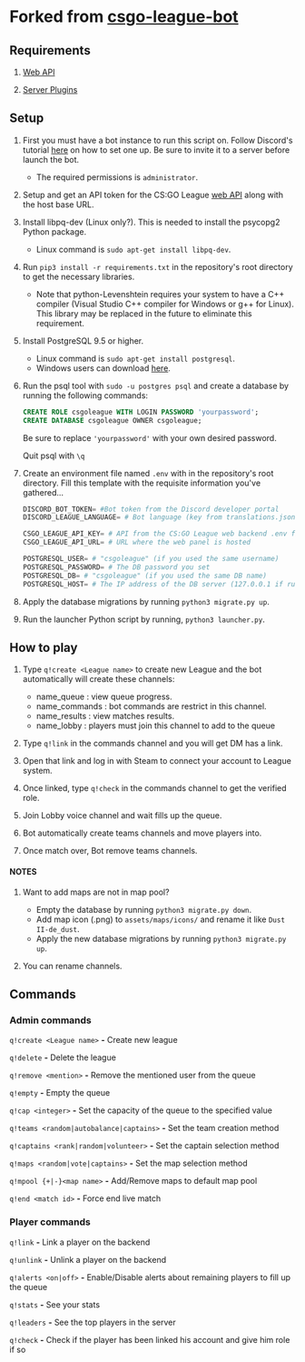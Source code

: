 # Forked from [csgo-league-bot](https://github.com/csgo-league/csgo-league-bot)

## Requirements
1. [Web API](https://github.com/thboss/csgo-league-web)

2. [Server Plugins](https://github.com/thboss/csgo-league-game)

## Setup
1. First you must have a bot instance to run this script on. Follow Discord's tutorial [here](https://discord.onl/2019/03/21/how-to-set-up-a-bot-application/) on how to set one up. Be sure to invite it to a server before launch the bot.

   * The required permissions is `administrator`.

2. Setup and get an API token for the CS:GO League [web API](https://github.com/thboss/csgo-league-web) along with the host base URL.

3. Install libpq-dev (Linux only?). This is needed to install the psycopg2 Python package.

    * Linux command is `sudo apt-get install libpq-dev`.

4. Run `pip3 install -r requirements.txt` in the repository's root directory to get the necessary libraries.

    * Note that python-Levenshtein requires your system to have a C++ compiler (Visual Studio C++ compiler for Windows or g++ for Linux). This library may be replaced in the future to eliminate this requirement.

5. Install PostgreSQL 9.5 or higher.

    * Linux command is `sudo apt-get install postgresql`.
    * Windows users can download [here](https://www.postgresql.org/download/windows).

6. Run the psql tool with `sudo -u postgres psql` and create a database by running the following commands:

    ```sql
    CREATE ROLE csgoleague WITH LOGIN PASSWORD 'yourpassword';
    CREATE DATABASE csgoleague OWNER csgoleague;
    ```

    Be sure to replace `'yourpassword'` with your own desired password.

    Quit psql with `\q`

7. Create an environment file named `.env` with in the repository's root directory. Fill this template with the requisite information you've gathered...

    ```py
    DISCORD_BOT_TOKEN= #Bot token from the Discord developer portal
    DISCORD_LEAGUE_LANGUAGE= # Bot language (key from translations.json), E.g. "en"

    CSGO_LEAGUE_API_KEY= # API from the CS:GO League web backend .env file
    CSGO_LEAGUE_API_URL= # URL where the web panel is hosted

    POSTGRESQL_USER= # "csgoleague" (if you used the same username)
    POSTGRESQL_PASSWORD= # The DB password you set
    POSTGRESQL_DB= # "csgoleague" (if you used the same DB name)
    POSTGRESQL_HOST= # The IP address of the DB server (127.0.0.1 if running on the same system as the bot)
    ```


8. Apply the database migrations by running `python3 migrate.py up`.

9. Run the launcher Python script by running, `python3 launcher.py`.


## How to play

1. Type `q!create <League name>` to create new League and the bot automatically will create these channels:
    * name_queue :    view queue progress.
    * name_commands : bot commands are restrict in this channel.
    * name_results :  view matches results.
    * name_lobby :    players must join this channel to add to the queue

2. Type `q!link` in the commands channel and you will get DM has a link.

3. Open that link and log in with Steam to connect your account to League system.

4. Once linked, type `q!check`  in the commands channel to get the verified role.

5. Join Lobby voice channel and wait fills up the queue.

6. Bot automatically create teams channels and move players into.

7. Once match over, Bot remove teams channels.

#### NOTES
1. Want to add maps are not in map pool?
      * Empty the database by running `python3 migrate.py down`.
      * Add map icon (.png) to `assets/maps/icons/` and rename it like `Dust II-de_dust`.
      * Apply the new database migrations by running `python3 migrate.py up`.

2. You can rename channels.

## Commands

### Admin commands

`q!create <League name>` **-** Create new league <br>

`q!delete` **-** Delete the league <br>

`q!remove <mention>` **-** Remove the mentioned user from the queue <br>

`q!empty` **-** Empty the queue <br>

`q!cap <integer>` **-** Set the capacity of the queue to the specified value <br>

`q!teams <random|autobalance|captains>` **-** Set the team creation method <br>

`q!captains <rank|random|volunteer>` **-** Set the captain selection method <br>

`q!maps <random|vote|captains>` **-** Set the map selection method <br>

`q!mpool {+|-}<map name>` **-** Add/Remove maps to default map pool <br>

`q!end <match id>` **-** Force end live match <br>


### Player commands

`q!link` **-**  Link a player on the backend <br>

`q!unlink` **-**  Unlink a player on the backend <br>

`q!alerts <on|off>` **-** Enable/Disable alerts about remaining players to fill up the queue <br>

`q!stats` **-** See your stats <br>

`q!leaders` **-** See the top players in the server <br>

`q!check` **-** Check if the player has been linked his account and give him role if so <br>
